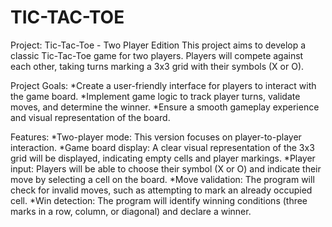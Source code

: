 # TIC-TAC-TOE


Project: Tic-Tac-Toe - Two Player Edition
This project aims to develop a classic Tic-Tac-Toe game for two players. Players will compete against each other, taking turns marking a 3x3 grid with their symbols (X or O).


Project Goals:
*Create a user-friendly interface for players to interact with the game board.
*Implement game logic to track player turns, validate moves, and determine the winner.
*Ensure a smooth gameplay experience and visual representation of the board.


Features:
*Two-player mode: This version focuses on player-to-player interaction.
*Game board display: A clear visual representation of the 3x3 grid will be displayed, indicating empty cells and player markings.
*Player input: Players will be able to choose their symbol (X or O) and indicate their move by selecting a cell on the board.
*Move validation: The program will check for invalid moves, such as attempting to mark an already occupied cell.
*Win detection: The program will identify winning conditions (three marks in a row, column, or diagonal) and declare a winner.
